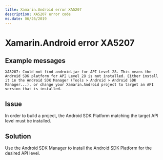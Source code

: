 ```yaml
---
title: Xamarin.Android error XA5207
description: XA5207 error code
ms.date: 06/26/2019
---
```

# Xamarin.Android error XA5207

## Example messages

```
XA5207: Could not find android.jar for API Level 28. This means the Android SDK platform for API Level 28 is not installed. Either install it in the Android SDK Manager (Tools > Android > Android SDK Manager...), or change your Xamarin.Android project to target an API version that is installed.
```

## Issue

In order to build a project, the Android SDK Platform matching the target API level must be installed. 

## Solution

Use the Android SDK Manager to install the Android SDK Platform for the desired API level.
